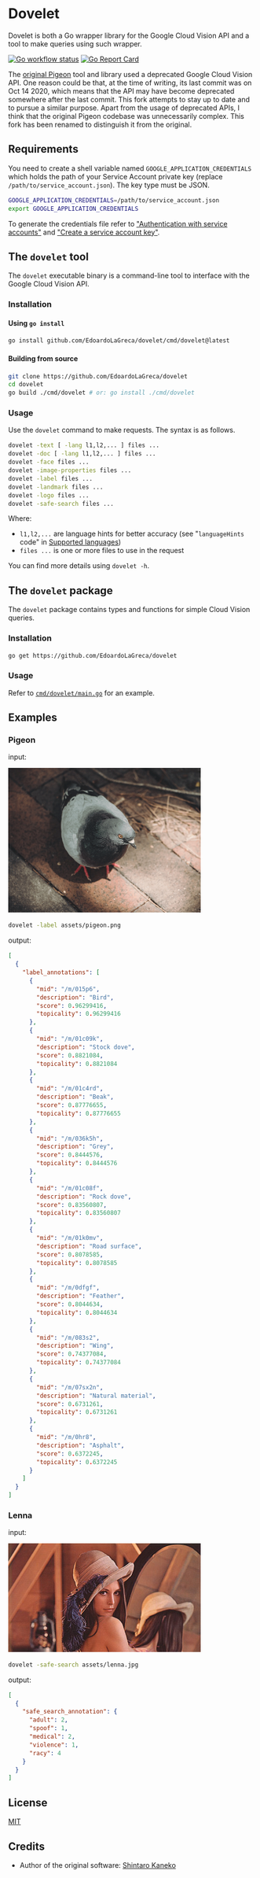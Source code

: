# Dovelet

Dovelet is both a Go wrapper library for the Google Cloud Vision API and a tool to make queries using such wrapper.

[![Go workflow status](https://github.com/EdoardoLaGreca/dovelet/actions/workflows/go.yml/badge.svg)](https://github.com/EdoardoLaGreca/dovelet/actions/workflows/go.yml)
[![Go Report Card](https://goreportcard.com/badge/github.com/EdoardoLaGreca/dovelet)](https://goreportcard.com/report/github.com/EdoardoLaGreca/dovelet)

The [original Pigeon](https://github.com/kaneshin/pigeon) tool and library used a deprecated Google Cloud Vision API. One reason could be that, at the time of writing, its last commit was on Oct 14 2020, which means that the API may have become deprecated somewhere after the last commit. This fork attempts to stay up to date and to pursue a similar purpose. Apart from the usage of deprecated APIs, I think that the original Pigeon codebase was unnecessarily complex. This fork has been renamed to distinguish it from the original.

## Requirements

You need to create a shell variable named `GOOGLE_APPLICATION_CREDENTIALS` which holds the path of your Service Account private key (replace `/path/to/service_account.json`). The key type must be JSON.

```sh
GOOGLE_APPLICATION_CREDENTIALS=/path/to/service_account.json
export GOOGLE_APPLICATION_CREDENTIALS
```

To generate the credentials file refer to ["Authentication with service accounts"](https://cloud.google.com/vision/docs/setup#sa) and ["Create a service account key"](https://cloud.google.com/iam/docs/keys-create-delete#creating).

## The `dovelet` tool

The `dovelet` executable binary is a command-line tool to interface with the Google Cloud Vision API.

### Installation

#### Using `go install`

```sh
go install github.com/EdoardoLaGreca/dovelet/cmd/dovelet@latest
```

#### Building from source

```sh
git clone https://github.com/EdoardoLaGreca/dovelet
cd dovelet
go build ./cmd/dovelet # or: go install ./cmd/dovelet
```

### Usage

Use the `dovelet` command to make requests. The syntax is as follows.

```sh
dovelet -text [ -lang l1,l2,... ] files ...
dovelet -doc [ -lang l1,l2,... ] files ...
dovelet -face files ...
dovelet -image-properties files ...
dovelet -label files ...
dovelet -landmark files ...
dovelet -logo files ...
dovelet -safe-search files ...
```

Where:
- `l1,l2,...` are language hints for better accuracy (see "`languageHints` code" in [Supported languages](https://cloud.google.com/vision/docs/languages#supported-langs))
- `files ...` is one or more files to use in the request

You can find more details using `dovelet -h`.

<!-- TODO: make new gif -->
<!-- ![pigeon-cmd](https://raw.githubusercontent.com/kaneshin/pigeon/main/assets/pigeon-cmd.gif) -->

## The `dovelet` package

The `dovelet` package contains types and functions for simple Cloud Vision queries.

### Installation

```sh
go get https://github.com/EdoardoLaGreca/dovelet
```

### Usage

Refer to [`cmd/dovelet/main.go`](cmd/dovelet/main.go) for an example.

## Examples

### Pigeon

input:

<img src="assets/pigeon.png" alt="pigeon" style="max-width: 28em; max-height: 28em;">

```sh
dovelet -label assets/pigeon.png
```

output:

```json
[
  {
    "label_annotations": [
      {
        "mid": "/m/015p6",
        "description": "Bird",
        "score": 0.96299416,
        "topicality": 0.96299416
      },
      {
        "mid": "/m/01c09k",
        "description": "Stock dove",
        "score": 0.8821084,
        "topicality": 0.8821084
      },
      {
        "mid": "/m/01c4rd",
        "description": "Beak",
        "score": 0.87776655,
        "topicality": 0.87776655
      },
      {
        "mid": "/m/036k5h",
        "description": "Grey",
        "score": 0.8444576,
        "topicality": 0.8444576
      },
      {
        "mid": "/m/01c08f",
        "description": "Rock dove",
        "score": 0.83560807,
        "topicality": 0.83560807
      },
      {
        "mid": "/m/01k0mv",
        "description": "Road surface",
        "score": 0.8078585,
        "topicality": 0.8078585
      },
      {
        "mid": "/m/0dfgf",
        "description": "Feather",
        "score": 0.8044634,
        "topicality": 0.8044634
      },
      {
        "mid": "/m/083s2",
        "description": "Wing",
        "score": 0.74377084,
        "topicality": 0.74377084
      },
      {
        "mid": "/m/07sx2n",
        "description": "Natural material",
        "score": 0.6731261,
        "topicality": 0.6731261
      },
      {
        "mid": "/m/0hr8",
        "description": "Asphalt",
        "score": 0.6372245,
        "topicality": 0.6372245
      }
    ]
  }
]
```

### Lenna

input:

<img src="assets/lenna.jpg" alt="lenna" style="max-width: 28em; max-height: 28em;">

```sh
dovelet -safe-search assets/lenna.jpg
```

output:

```json
[
  {
    "safe_search_annotation": {
      "adult": 2,
      "spoof": 1,
      "medical": 2,
      "violence": 1,
      "racy": 4
    }
  }
]
```

## License

[MIT](LICENSE)

## Credits

- Author of the original software: [Shintaro Kaneko](https://github.com/kaneshin)
